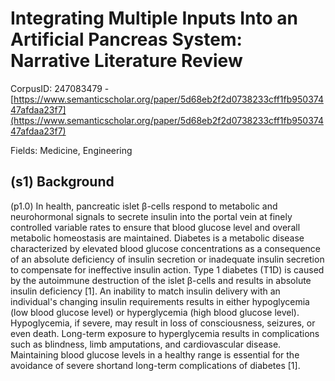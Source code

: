 # Integrating Multiple Inputs Into an Artificial Pancreas System: Narrative Literature Review

CorpusID: 247083479 - [https://www.semanticscholar.org/paper/5d68eb2f2d0738233cff1fb95037447afdaa23f7](https://www.semanticscholar.org/paper/5d68eb2f2d0738233cff1fb95037447afdaa23f7)

Fields: Medicine, Engineering

## (s1) Background
(p1.0) In health, pancreatic islet β-cells respond to metabolic and neurohormonal signals to secrete insulin into the portal vein at finely controlled variable rates to ensure that blood glucose level and overall metabolic homeostasis are maintained. Diabetes is a metabolic disease characterized by elevated blood glucose concentrations as a consequence of an absolute deficiency of insulin secretion or inadequate insulin secretion to compensate for ineffective insulin action. Type 1 diabetes (T1D) is caused by the autoimmune destruction of the islet β-cells and results in absolute insulin deficiency [1]. An inability to match insulin delivery with an individual's changing insulin requirements results in either hypoglycemia (low blood glucose level) or hyperglycemia (high blood glucose level). Hypoglycemia, if severe, may result in loss of consciousness, seizures, or even death. Long-term exposure to hyperglycemia results in complications such as blindness, limb amputations, and cardiovascular disease. Maintaining blood glucose levels in a healthy range is essential for the avoidance of severe shortand long-term complications of diabetes [1].
